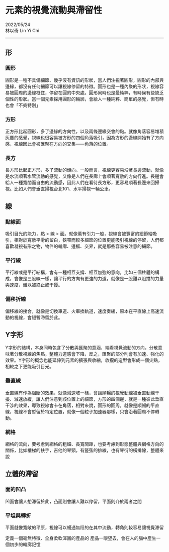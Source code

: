
# 元素的視覺流動與滯留性

2022/05/24  
林以奇 Lin Yi Chi

---

## 形
### 圓形
圓形是一種不具備細節、幾乎沒有資訊的形狀，當人們注視著圓形，圓形的內部與邊緣，都沒有任何細節可以讓視線停留的特徵。圓形也是一種內聚的形狀，視線容易被圓周的邊線框住，停留在圓的中央處。圓形同時也是最純粹，有時候有些缺乏個性的形狀。當一個元素採用圓形的輪廓，會給人一種純粹、簡單的感覺，但有時也會「不夠特別」

### 方形
正方形比起圓形，多了邊緣的方向性，以及兩條邊緣交會的點。就像角落容易堆積灰塵的感覺，視線也很容易被方形的四個角落吸引，因為方形的邊線開始有了方向感，視線因此會被匯聚在方向的交集——角落的位置。

### 長方
長方形比起正方形，多了流動的傾向。一般而言，視線更容易沿著長邊流動，就像是水流順著水管流動的感覺，又像是人們在長廊上會順著寬敞的方向行進。長邊會給人一種寬闊而自由的流動感，因此人們在看待長方形，更容易順著長邊來回掃視。比如人們會垂直掃視台北101、水平掃視一輛公車。

## 線

### 點線面
吸引目光的能力，點 > 線 > 面。就像萬有引力一般，視線會被豐富的細節給吸引，相對於寬敞平滑的留白，狹窄而較多細節的位置更能吸引視線的停留，人們都喜歡凝視有形之物，物件的輪廓、邊框、交界，就是那些容易被注意的細節。

### 平行線
平行線或是平行結構，會有一種相互支撐、相互加強的意向，比如三個柱體的構成，會像是三股線一樣，讓平行的方向有更強的力道，就像是一股難以阻擋的力量與速度，難以被終止或干擾。

### 偏移折線
偏移線的接合，就像是切換車道、火車換軌道，速度奏緩，原本在平直線上高速流動的視線，會短暫滯留於此。

## Y字形
Y字形的結構，本身同時包含了分散與匯聚的意涵，端看視覺流動的方向，分散意味著分散視線的焦點，整體力道感會下降，反之，匯聚的部分則會有加速、強化的效果。Y字形的概念也能延伸到元素的擴張與收縮，收攏的造型會形成一個尖點，相較之下更能吸引目光。

### 垂直線
垂直線有作為阻斷的效果，就像減速坡一樣，會讓順暢的視覺動線被垂直動線干擾、減速放緩，讓人們注意到該位置上的細節，方形的四個邊，就是一種彼此垂直干涉的效果，導致視線會卡在角落，相對來說，圓形的圓周，就像是順暢的平直線，視線不會暫留於特定位置，就像一個粒子加速器那樣，只會沿著圓周不停轉動。

### 網格
網格的流向，要考慮到網格的粗細、長寬間距，也要考慮到形態整體與網格方向的關係，比如樓梯的扶手，吉他的琴頸，有豎弦的排線，也有琴衍的橫排線，整體來說

## 立體的滯留
### 面的凹凸
凹面會讓人想滯留於此，凸面則會讓人難以停留，平面則介於兩者之間

### 平坦與轉折
平面就像寬敞的平原，視線可以暢通無阻的在其中流動，轉角則較容易讓視覺滯留



定義一個毫無特徵、全身柔軟渾圓的產品的
產品一眼望去，會在人的腦中產生一個初步的輪廓記憶



